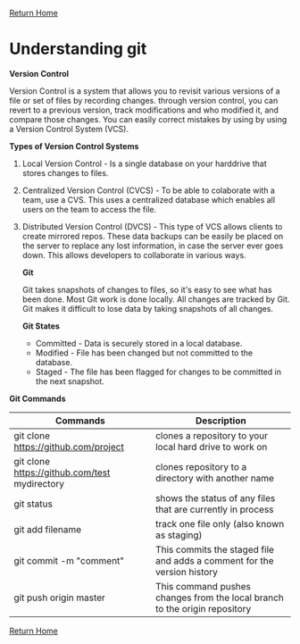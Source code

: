 [Return Home](https://d-d-wolfe.github.io/learning-journal/)

# Understanding git

**Version Control**

Version Control is a system that allows you to revisit various versions of a file or set of files by recording changes. through version 
control, you can revert to a previous version, track modifications and who modified it, and compare those changes. You can easily correct
mistakes by using by using a Version Control System (VCS).

**Types of Version Control Systems**

1. Local Version Control - Is a single database on your harddrive that stores changes to files.
1. Centralized Version Control (CVCS) - To be able to colaborate with a team, use a CVS. This uses a centralized database which enables      all users on the team to access the file.
1. Distributed Version Control (DVCS) - This type of VCS allows clients to create mirrored repos. These data backups can be easily be 
   placed on the server to replace any lost information, in case the server ever goes down. This allows developers to collaborate in 
   various ways.
   
   **Git**
   
   Git takes snapshots of changes to files, so it's easy to see what has been done. Most Git work is done locally. All changes are tracked
   by Git. Git makes it difficult to lose data by taking snapshots of all changes.
   
   **Git States**
   
   - Committed - Data is securely stored in a local database.
   - Modified - File has been changed but not committed to the database.
   - Staged - The file has been flagged for changes to be committed in the next snapshot.
   
  **Git Commands**
  
  Commands | Description
  -------- | -----------
  git clone https://github.com/project | clones a repository to your local hard drive to work on
  git clone https://github.com/test mydirectory | clones repository to a directory with another name
  git status | shows the status of any files that are currently in process
  git add filename | track one file only (also known as staging)
  git commit -m "comment" | This commits the staged file and adds a comment for the version history
  git push origin master | This command pushes changes from the local branch to the origin repository
  
[Return Home](https://d-d-wolfe.github.io/learning-journal/)
